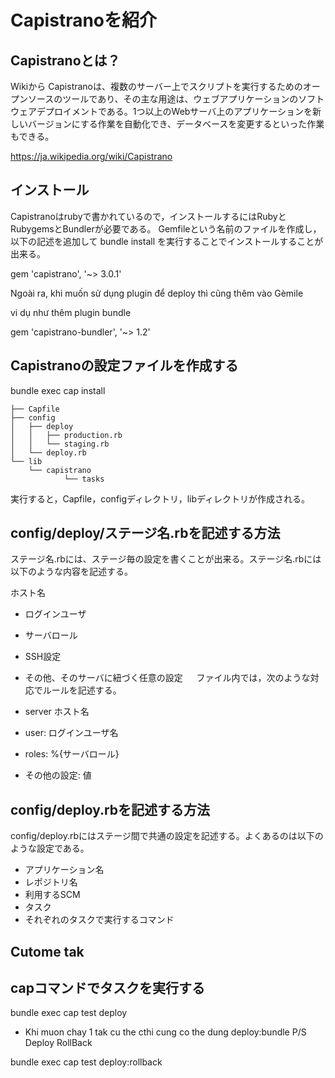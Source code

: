 # Capistranoを紹介
## Capistranoとは？
Wikiから
Capistranoは、複数のサーバー上でスクリプトを実行するためのオープンソースのツールであり、その主な用途は、ウェブアプリケーションのソフトウェアデプロイメントである。1つ以上のWebサーバ上のアプリケーションを新しいバージョンにする作業を自動化でき、データベースを変更するといった作業もできる。

https://ja.wikipedia.org/wiki/Capistrano

## インストール
Capistranoはrubyで書かれているので，インストールするにはRubyとRubygemsとBundlerが必要である。
Gemfileという名前のファイルを作成し，以下の記述を追加して bundle install を実行することでインストールすることが出来る。

gem 'capistrano', '~> 3.0.1'

Ngoài ra, khi muốn sử dụng plugin để deploy thì cũng thêm vào Gèmile

vi dụ như thêm plugin bundle

gem 'capistrano-bundler', '~> 1.2'

## Capistranoの設定ファイルを作成する

bundle exec cap install

```
├── Capfile
├── config
│   ├── deploy
│   │   ├── production.rb
│   │   └── staging.rb
│   └── deploy.rb
└── lib
    └── capistrano
            └── tasks
```

実行すると，Capfile，configディレクトリ，libディレクトリが作成される。

## config/deploy/ステージ名.rbを記述する方法

ステージ名.rbには、ステージ毎の設定を書くことが出来る。ステージ名.rbには以下のような内容を記述する。

ホスト名
  - ログインユーザ
  - サーバロール
  - SSH設定
  - その他、そのサーバに紐づく任意の設定
　
ファイル内では，次のような対応でルールを記述する。

  - server ホスト名
  - user: ログインユーザ名
  - roles: %{サーバロール}
  - その他の設定: 値

##  config/deploy.rbを記述する方法

config/deploy.rbにはステージ間で共通の設定を記述する。よくあるのは以下のような設定である。

  - アプリケーション名
  - レポジトリ名
  - 利用するSCM
  - タスク
  - それぞれのタスクで実行するコマンド
## Cutome tak

## capコマンドでタスクを実行する  　

bundle exec cap test deploy
- Khi muon chay 1 tak cu the cthi cung co the dung deploy:bundle
P/S
Deploy RollBack

bundle exec cap test deploy:rollback
